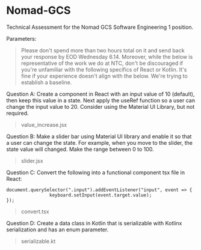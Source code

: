 # Nomad-GCS
Technical Assessment for the Nomad GCS Software Engineering 1 position. 

Parameters: 
> Please don't spend more than two hours total on it and send back your response by EOD Wednesday 6.14.  Moreover, while the below is representative of the work we do at NTC, don't be discouraged if you're unfamiliar with the following specifics of React or Kotlin.  It's fine if your experience doesn't align with the below.  We're trying to establish a baseline.  

Question A: Create a component in React with an input value of 10 (default), then keep this value in a state. Next apply the useRef function so a user can change the input value to 20. Consider using the Material UI Library, but not required.
> value_increase.jsx 

Question B: Make a slider bar using Material UI library and enable it so that a user can change the state. For example, when you move to the slider, the state value will changed. Make the range between 0 to 100.
> slider.jsx

Question C: Convert the following into a functional component tsx file in React:

```React
document.querySelector(".input").addEventListener("input", event => {
                keyboard.setInput(event.target.value);
});
```
> convert.tsx

Question D: Create a data class in Kotlin that is serializable with Kotlinx serialization and has an enum parameter.
> serializable.kt
